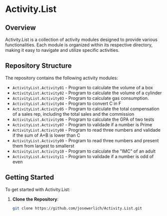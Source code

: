 # Activity.List

## Overview

Activity.List is a collection of activity modules designed to provide various functionalities. Each module is organized within its respective directory, making it easy to navigate and utilize specific activities.

## Repository Structure

The repository contains the following activity modules:

- `ActivityList.Activity01` - Program to calculate the volume of a box
- `ActivityList.Activity02` - Program to calculate the volume of a cylinder
- `ActivityList.Activity03` - Program to calculate gas consumption. 
- `ActivityList.Activity04` - Program to convert C in F
- `ActivityList.Activity05` - Program to calculate the total compensation of a sales rep, including the total sales and the commission
- `ActivityList.Activity06` - Program to calculate the GPA of two tests
- `ActivityList.Activity07` - Program to validade if a number is Prime
- `ActivityList.Activity08` - Program to read three numbers and validade if the sum of A+B is lower than C
- `ActivityList.Activity09` - Program to read three numbers and present them from largest to smallerst
- `ActivityList.Activity10` - Program to calculate the "IMC" of an adult
- `ActivityList.Activity11` - Program to validade if a number is odd of even



## Getting Started

To get started with Activity.List:

1. **Clone the Repository**:
   ```bash
   git clone https://github.com/josewerlich/Activity.List.git

